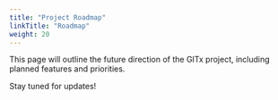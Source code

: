 ```yaml
---
title: "Project Roadmap"
linkTitle: "Roadmap"
weight: 20
---
```


This page will outline the future direction of the GITx project, including planned features and priorities.

Stay tuned for updates!
